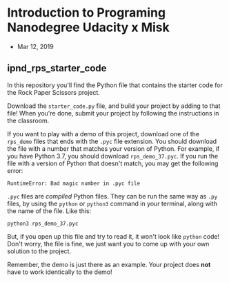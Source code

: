 # Introduction to Programing Nanodegree Udacity x Misk
- Mar 12, 2019


## ipnd_rps_starter_code
In this repository you'll find the Python file that contains the starter code for the Rock Paper Scissors project.

Download the `starter_code.py` file, and build your project by adding to that file! When you're done, submit your project by following the instructions in the classroom.

If you want to play with a demo of this project, download one of the `rps_demo` files that ends with the `.pyc` file extension. You should download the file with a number that matches your version of Python. For example, if you have Python 3.7, you should download `rps_demo_37.pyc`. If you run the file with a version of Python that doesn't match, you may get the following error:

```text
RuntimeError: Bad magic number in .pyc file
```

`.pyc` files are _compiled_ Python files. They can be run the same way as `.py` files, by using the `python` or `python3` command in your terminal, along with the name of the file. Like this:

```text
python3 rps_demo_37.pyc
```

But, if you open up this file and try to read it, it won't look like `python` code! Don't worry, the file is fine, we just want you to come up with your own solution to the project. 

Remember, the demo is just there as an example. Your project does **not** have to work identically to the demo!
